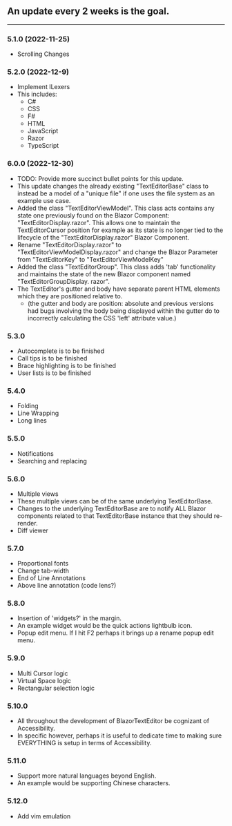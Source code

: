 ## An update every 2 weeks is the goal.

---

### 5.1.0 (2022-11-25)
- Scrolling Changes

### 5.2.0 (2022-12-9)
- Implement ILexers
- This includes:
    - C#
    - CSS
    - F#
    - HTML
    - JavaScript
    - Razor
    - TypeScript

### 6.0.0 (2022-12-30)
- TODO: Provide more succinct bullet points for this update.
- This update changes the already existing "TextEditorBase" class to instead be a model of a "unique file" if one uses the file system as an example use case.
- Added the class "TextEditorViewModel". This class acts contains any state one previously found on the Blazor Component: "TextEditorDisplay.razor". This allows one to maintain the TextEditorCursor position for example as its state is no longer tied to the lifecycle of the "TextEditorDisplay.razor" Blazor Component.
- Rename "TextEditorDisplay.razor" to "TextEditorViewModelDisplay.razor" and change the Blazor Parameter from "TextEditorKey" to "TextEditorViewModelKey"
- Added the class "TextEditorGroup". This class adds 'tab' functionality and maintains the state of the new Blazor component named "TextEditorGroupDisplay. razor".
- The TextEditor's gutter and body have separate parent HTML elements which they are positioned relative to.
    - (the gutter and body are position: absolute and previous versions had bugs involving the body being displayed within the gutter do to incorrectly calculating the CSS 'left' attribute value.)

### 5.3.0
- Autocomplete is to be finished
- Call tips is to be finished
- Brace highlighting is to be finished
- User lists is to be finished

### 5.4.0
- Folding
- Line Wrapping
- Long lines

### 5.5.0
- Notifications
- Searching and replacing

### 5.6.0
- Multiple views
- These multiple views can be of the same underlying TextEditorBase.
- Changes to the underlying TextEditorBase are to notify ALL Blazor components related to that TextEditorBase instance that they should re-render.
- Diff viewer

### 5.7.0
- Proportional fonts
- Change tab-width
- End of Line Annotations
- Above line annotation (code lens?)

### 5.8.0
- Insertion of 'widgets?' in the margin.
- An example widget would be the quick actions lightbulb icon.
- Popup edit menu. If I hit F2 perhaps it brings up a rename popup edit menu.

### 5.9.0
- Multi Cursor logic
- Virtual Space logic
- Rectangular selection logic
    
### 5.10.0
- All throughout the development of BlazorTextEditor be cognizant of Accessibility.
- In specific however, perhaps it is useful to dedicate time to making sure EVERYTHING is setup in terms of Accessibility.
    
### 5.11.0
- Support more natural languages
    beyond English.
- An example would be supporting
    Chinese characters.

### 5.12.0
- Add vim emulation